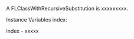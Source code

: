 A FLClassWithRecursiveSubstitution is xxxxxxxxx.Instance Variables	index:		<Object>index	- xxxxx